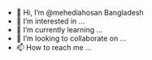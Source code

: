 - 👋 Hi, I’m @mehediahosan Bangladesh 
- 👀 I’m interested in ...
- 🌱 I’m currently learning ...
- 💞️ I’m looking to collaborate on ...
- 📫 How to reach me ...

<!---
mehediahosan/mehediahosan is a ✨ special ✨ repository because its `README.md` (this file) appears on your GitHub profile.
You can click the Preview link to take a look at your changes.
--->
